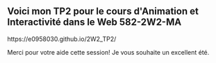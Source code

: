 <h2>Voici mon TP2 pour le cours d'Animation et Interactivité dans le Web 582-2W2-MA</h2>
<p>https://e0958030.github.io/2W2_TP2/<p>
<p>Merci pour votre aide cette session! Je vous souhaite un excellent été.</p>
